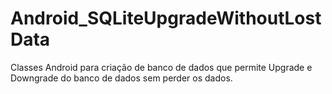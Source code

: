 Android_SQLiteUpgradeWithoutLostData
====================================

Classes Android para criação de banco de dados que permite Upgrade e Downgrade do banco de dados sem perder os dados.
